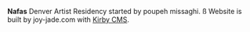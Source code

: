 **Nafas**
Denver Artist Residency started by poupeh missaghi. 
ß
Website is built by joy-jade.com with [Kirby CMS](https://getkirby.com).